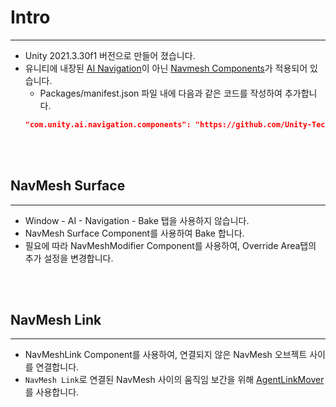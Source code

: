 ﻿# Intro
---
* Unity 2021.3.30f1 버전으로 만들어 졌습니다.
* 유니티에 내장된 [AI Navigation](https://docs.unity3d.com/2021.3/Documentation/ScriptReference/UnityEngine.AIModule.html)이 아닌 [Navmesh Components](https://github.com/Unity-Technologies/NavMeshComponents.git#package)가 적용되어 있습니다.
    * Packages/manifest.json 파일 내에 다음과 같은 코드를 작성하여 추가합니다.
  ```json
  "com.unity.ai.navigation.components": "https://github.com/Unity-Technologies/NavMeshComponents.git#package"
  ```
<br/>
<br/>

## NavMesh Surface
---
* Window - AI - Navigation - Bake 탭을 사용하지 않습니다.
* NavMesh Surface Component를 사용하여 Bake 합니다.
* 필요에 따라 NavMeshModifier Component를 사용하여, Override Area탭의 추가 설정을 변경합니다.
<br/>
<br/>

## NavMesh Link
---
* NavMeshLink Component를 사용하여, 연결되지 않은 NavMesh 오브젝트 사이를 연결합니다.
* `NavMesh Link`로 연결된 NavMesh 사이의 움직임 보간을 위해 [AgentLinkMover](https://github.com/Unity-Technologies/NavMeshComponents/blob/master/Assets/Examples/Scripts/AgentLinkMover.cs)를 사용합니다.









